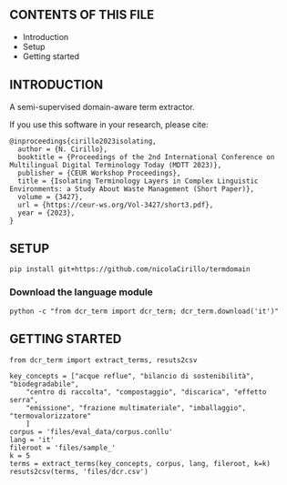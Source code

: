 CONTENTS OF THIS FILE
---------------------

*   Introduction
*   Setup
*   Getting started

INTRODUCTION
------------

A semi-supervised domain-aware term extractor.

If you use this software in your research, please cite:
```
@inproceedings{cirillo2023isolating,
  author = {N. Cirillo},
  booktitle = {Proceedings of the 2nd International Conference on Multilingual Digital Terminology Today (MDTT 2023)},
  publisher = {CEUR Workshop Proceedings},
  title = {Isolating Terminology Layers in Complex Linguistic Environments: a Study About Waste Management (Short Paper)},
  volume = {3427},
  url = {https://ceur-ws.org/Vol-3427/short3.pdf},
  year = {2023},
}
```

SETUP
-----
```
pip install git+https://github.com/nicolaCirillo/termdomain
```
### Download the language module
```
python -c "from dcr_term import dcr_term; dcr_term.download('it')"
```
GETTING STARTED
---------------
```
from dcr_term import extract_terms, resuts2csv

key_concepts = ["acque reflue", "bilancio di sostenibilità", "biodegradabile",
    "centro di raccolta", "compostaggio", "discarica", "effetto serra",
    "emissione", "frazione multimateriale", "imballaggio", "termovalorizzatore"
    ]
corpus = 'files/eval_data/corpus.conllu'
lang = 'it'
fileroot = 'files/sample_'
k = 5
terms = extract_terms(key_concepts, corpus, lang, fileroot, k=k)
resuts2csv(terms, 'files/dcr.csv')
```

